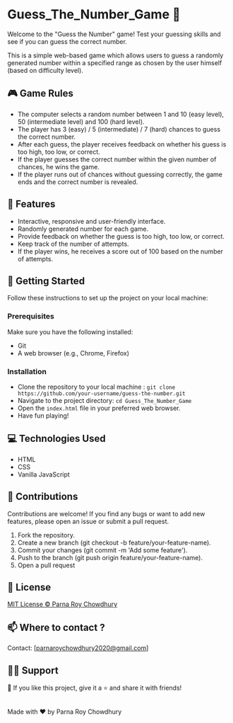 # Guess_The_Number_Game 🔢

Welcome to the "Guess the Number" game! Test your guessing skills and see if you can guess the correct number. 

This is a simple web-based game which allows users to guess a randomly generated number within a specified range as chosen by the user himself (based on difficulty level).

## 🎮 Game Rules  

- The computer selects a random number between 1 and 10 (easy level), 50 (intermediate level) and 100 (hard level).
- The player has 3 (easy) / 5 (intermediate) / 7 (hard) chances to guess the correct number.
- After each guess, the player receives feedback on whether his guess is too high, too low, or correct.
- If the player guesses the correct number within the given number of chances, he wins the game.
- If the player runs out of chances without guessing correctly, the game ends and the correct number is revealed.

## 🧷 Features 

- Interactive, responsive and user-friendly interface.
- Randomly generated number for each game.
- Provide feedback on whether the guess is too high, too low, or correct.
- Keep track of the number of attempts.
- If the player wins, he receives a score out of 100 based on the number of attempts.

## 🏁 Getting Started

Follow these instructions to set up the project on your local machine:
### Prerequisites
Make sure you have the following installed:
  - Git 
  - A web browser (e.g., Chrome, Firefox)
### Installation
  - Clone the repository to your local machine :
           ``` git clone https://github.com/your-username/guess-the-number.git ```
  - Navigate to the project directory:
           ``` cd Guess_The_Number_Game ```
  - Open the `index.html` file in your preferred web browser.
  - Have fun playing!


## 💻 Technologies Used 

- HTML
- CSS
- Vanilla JavaScript

## 🤝 Contributions 

Contributions are welcome! If you find any bugs or want to add new features, please open an issue or submit a pull request.

1. Fork the repository.
2. Create a new branch (git checkout -b feature/your-feature-name).
3. Commit your changes (git commit -m 'Add some feature').
4. Push to the branch (git push origin feature/your-feature-name).
5. Open a pull request

## 📃 License

[MIT License © Parna Roy Chowdhury](https://github.com/ParnaRoyChowdhury777/Guess_The_Number_Game/blob/5f754d4d7b7928b3db5e744e5d185179f6eb4bbf/LICENSE)


## 📫 Where to contact ?
Contact: [parnaroychowdhury2020@gmail.com]

## 🙋‍♂️ Support

💙 If you like this project, give it a ⭐ and share it with friends!<br><br>


Made with ❤️ by Parna Roy Chowdhury<br><br>
